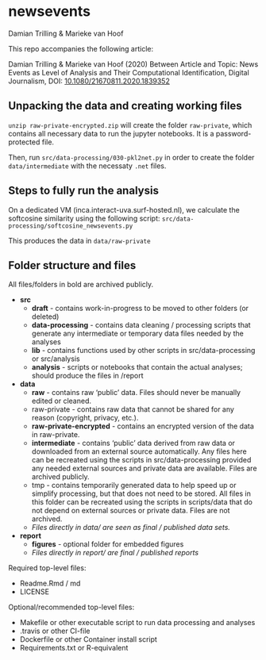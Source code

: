 # newsevents

Damian Trilling & Marieke van Hoof


This repo accompanies the following article:

Damian Trilling & Marieke van Hoof (2020) Between Article and Topic: News Events as Level of Analysis and Their Computational Identification, Digital Journalism, DOI: [10.1080/21670811.2020.1839352](htttps://dx.doi.org/10.1080/21670811.2020.1839352)


## Unpacking the data and creating working files
`unzip raw-private-encrypted.zip` will create the folder `raw-private`, which contains all necessary data to run the jupyter notebooks.
It is a password-protected file.

Then, run `src/data-processing/030-pkl2net.py` in order to create the folder `data/intermediate` with the necessaty `.net` files.




## Steps to fully run the analysis

On a dedicated VM (inca.interact-uva.surf-hosted.nl), we calculate the softcosine similarity using the following script:
`src/data-processing/softcosine_newsevents.py`

This produces the data in
`data/raw-private`   




## Folder structure and files

All files/folders in bold are archived publicly. 

- **src**
   + **draft** - contains work-in-progress to be moved to other folders (or deleted)
   + **data-processing** - contains data cleaning / processing scripts that generate any intermediate or temporary data files needed by the analyses
   + **lib** - contains functions used by other scripts in src/data-processing or src/analysis
   + **analysis** - scripts or notebooks that contain the actual analyses; should produce the files in /report
- **data**
   + **raw** - contains raw ‘public’ data. Files should never be manually edited or cleaned. 
   + raw-private - contains raw data that cannot be shared for any reason (copyright, privacy, etc.). 
   + **raw-private-encrypted** - contains an encrypted version of the data in raw-private. 
   + **intermediate** - contains ‘public’ data derived from raw data or downloaded from an external source automatically. Any files here can be recreated using the scripts in src/data-processing provided any needed external sources and private data are available. Files are archived publicly. 
   + tmp - contains temporarily generated data to help speed up or simplify processing, but that does not need to be stored. All files in this folder can be recreated using the scripts in scripts/data that do not depend on external sources or private data. Files are not archived. 
   + *Files directly in data/ are seen as final / published data sets.*
- **report**
   + **figures** - optional folder for embedded figures
   + *Files directly in report/ are final / published reports*


Required top-level files:
- Readme.Rmd / md
- LICENSE


Optional/recommended top-level files:

- Makefile or other executable script to run data processing and analyses
- .travis or other CI-file
- Dockerfile or other Container install script
- Requirements.txt or R-equivalent
